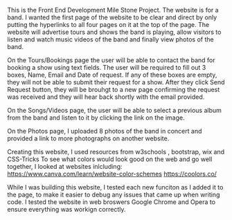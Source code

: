 This is the Front End Development Mile Stone Project. The website is for a band.
I wanted the first page of the website to be clear and direct by only putting the hyperlinks to all
four pages on it at the top of the page.
The website will advertise tours and shows the band is playing, allow visitors to listen and watch 
music videos of the band and finally view photos of the band.

On the Tours/Bookings page the user will be able to contact the band for booking a show using text 
fields. 
The user will be required to fill out 3 boxes, Name, Email and Date of request. If any of these boxes
are empty, they will not be able to submit their request for a show.
After they click Send Request button, they will be brouhgt to a new page confirming the request was
received and they will hear back shortly with the email provided.

On the Songs/Videos page, the user will be able to select a previous album from the band and listen to
it by clicking the link on the image.

On the Photos page, I uploaded 8 photos of the band in concert and provided a link to more photographs
on another website. 

Creating this website, I used resources from w3schools , bootstrap, wix and CSS-Tricks
To see what colors would look good on the web and go well together, I looked at websites inlcluding:
https://www.canva.com/learn/website-color-schemes
https://coolors.co/ 

While I was building this website, I tested each new funciton as I added it to the page, to make it easier to
debug any issues that came up when writing code. I tested the website in web broswers Google Chrome and Opera
to ensure everything was workign correctly.
